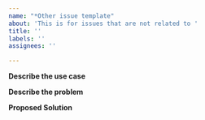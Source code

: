 ```yaml
---
name: "*Other issue template"
about: 'This is for issues that are not related to '
title: ''
labels: ''
assignees: ''

---
```


**Describe the use case**
<!-- What were you trying to do? -->

**Describe the problem**
<!-- What issue are you trying to solve -->

**Proposed Solution**
<!-- How can this Problem be solved? -->
